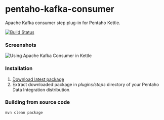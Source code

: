 pentaho-kafka-consumer
======================

Apache Kafka consumer step plug-in for Pentaho Kettle.

[![Build Status](https://travis-ci.org/RuckusWirelessIL/pentaho-kafka-consumer.png)](https://travis-ci.org/RuckusWirelessIL/pentaho-kafka-consumer)


### Screenshots ###

![Using Apache Kafka Consumer in Kettle](https://raw.github.com/RuckusWirelessIL/pentaho-kafka-consumer/master/doc/example.png)


### Installation ###

1. [Download latest package](https://raw.github.com/RuckusWirelessIL/pentaho-kafka-consumer/master/target/pentaho-kafka-consumer-1.0.0.zip)
2. Extract downloaded package in *plugins/steps* directory of your Pentaho Data Integration distribution.


### Building from source code ###

```
mvn clean package
```
